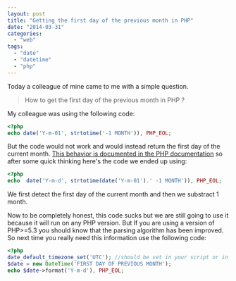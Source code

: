 ```yaml
---
layout: post
title: "Getting the first day of the previous month in PHP"
date: "2014-03-31"
categories: 
  - "web"
tags: 
  - "date"
  - "datetime"
  - "php"
---
```


Today a colleague of mine came to me with a simple question.

> How to get the first day of the previous month in PHP ?

My colleague was using the following code:

```php
<?php
echo date('Y-m-01', strtotime('-1 MONTH')), PHP_EOL;
```

But the code would not work and would instead return the first day of the current month. [This behavior is documented in the PHP documentation](http://be2.php.net/manual/en/datetime.add.php#example-2322 "beware when adding month in PHP") so after some quick thinking here's the code we ended up using:

```php
<?php
echo  date('Y-m-d', strtotime(date('Y-m-01').' -1 MONTH')), PHP_EOL;
```

We first detect the first day of the current month and then we substract 1 month.

Now to be completely honest, this code sucks but we are still going to use it because it will run on any PHP version. But If you are using a version of PHP>=5.3 you should know that the parsing algorithm has been improved. So next time you really need this information use the following code:

```php
<?php
date_default_timezone_set('UTC'); //should be set in your script or in your php.ini
$date = new DateTime('FIRST DAY OF PREVIOUS MONTH');
echo $date->format('Y-m-d'), PHP_EOL;
```
